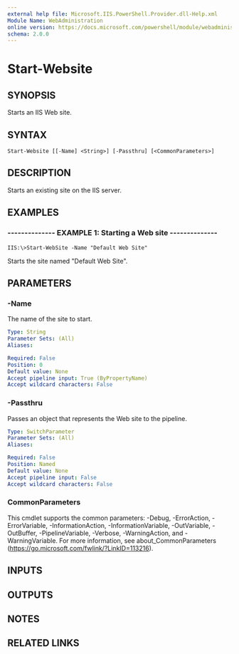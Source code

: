 ```yaml
---
external help file: Microsoft.IIS.PowerShell.Provider.dll-Help.xml
Module Name: WebAdministration
online version: https://docs.microsoft.com/powershell/module/webadministration/start-website?view=windowsserver2012-ps&wt.mc_id=ps-gethelp
schema: 2.0.0
---
```


# Start-Website

## SYNOPSIS
Starts an IIS Web site.

## SYNTAX

```
Start-Website [[-Name] <String>] [-Passthru] [<CommonParameters>]
```

## DESCRIPTION
Starts an existing site on the IIS server.

## EXAMPLES

### -------------- EXAMPLE 1: Starting a Web site --------------
```
IIS:\>Start-WebSite -Name "Default Web Site"
```

Starts the site named "Default Web Site".

## PARAMETERS

### -Name
The name of the site to start.

```yaml
Type: String
Parameter Sets: (All)
Aliases: 

Required: False
Position: 0
Default value: None
Accept pipeline input: True (ByPropertyName)
Accept wildcard characters: False
```

### -Passthru
Passes an object that represents the Web site to the pipeline.

```yaml
Type: SwitchParameter
Parameter Sets: (All)
Aliases: 

Required: False
Position: Named
Default value: None
Accept pipeline input: False
Accept wildcard characters: False
```

### CommonParameters
This cmdlet supports the common parameters: -Debug, -ErrorAction, -ErrorVariable, -InformationAction, -InformationVariable, -OutVariable, -OutBuffer, -PipelineVariable, -Verbose, -WarningAction, and -WarningVariable. For more information, see about_CommonParameters (https://go.microsoft.com/fwlink/?LinkID=113216).

## INPUTS

## OUTPUTS

## NOTES

## RELATED LINKS

